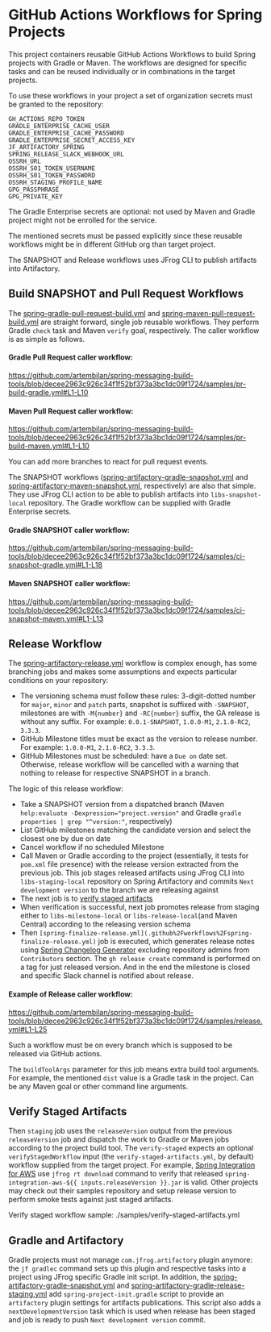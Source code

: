 # GitHub Actions Workflows for Spring Projects

This project containers reusable GitHub Actions Workflows to build Spring projects with Gradle or Maven.
The workflows are designed for specific tasks and can be reused individually or in combinations in the target projects.

To use these workflows in your project a set of organization secrets must be granted to the repository:
```
GH_ACTIONS_REPO_TOKEN
GRADLE_ENTERPRISE_CACHE_USER
GRADLE_ENTERPRISE_CACHE_PASSWORD
GRADLE_ENTERPRISE_SECRET_ACCESS_KEY
JF_ARTIFACTORY_SPRING
SPRING_RELEASE_SLACK_WEBHOOK_URL
OSSRH_URL
OSSRH_S01_TOKEN_USERNAME
OSSRH_S01_TOKEN_PASSWORD
OSSRH_STAGING_PROFILE_NAME
GPG_PASSPHRASE
GPG_PRIVATE_KEY
```

The Gradle Enterprise secrets are optional: not used by Maven and Gradle project might not be enrolled for the service.  

The mentioned secrets must be passed explicitly since these reusable workflows might be in different GitHub org than target project.

The SNAPSHOT and Release workflows uses JFrog CLI to publish artifacts into Artifactory.

## Build SNAPSHOT and Pull Request Workflows

The [spring-gradle-pull-request-build.yml](.github/workflows/spring-gradle-pull-request-build.yml) and [spring-maven-pull-request-build.yml](.github/workflows/spring-maven-pull-request-build.yml) are straight forward, single job reusable workflows.
They perform Gradle `check` task and Maven `verify` goal, respectively.
The caller workflow is as simple as follows.

#### Gradle Pull Request caller workflow:
https://github.com/artembilan/spring-messaging-build-tools/blob/decee2963c926c34f1f52bf373a3bc1dc09f1724/samples/pr-build-gradle.yml#L1-L10

#### Maven Pull Request caller workflow:
https://github.com/artembilan/spring-messaging-build-tools/blob/decee2963c926c34f1f52bf373a3bc1dc09f1724/samples/pr-build-maven.yml#L1-L10

You can add more branches to react for pull request events.

The SNAPSHOT workflows ([spring-artifactory-gradle-snapshot.yml](.github/workflows/spring-artifactory-gradle-snapshot.yml) and [spring-artifactory-maven-snapshot.yml](.github/workflows/spring-artifactory-maven-snapshot.yml), respectively) are also that simple.
They use JFrog CLI action to be able to publish artifacts into `libs-snapshot-local` repository.
The Gradle workflow can be supplied with Gradle Enterprise secrets.

#### Gradle SNAPSHOT caller workflow:
https://github.com/artembilan/spring-messaging-build-tools/blob/decee2963c926c34f1f52bf373a3bc1dc09f1724/samples/ci-snapshot-gradle.yml#L1-L18

#### Maven SNAPSHOT caller workflow:
https://github.com/artembilan/spring-messaging-build-tools/blob/decee2963c926c34f1f52bf373a3bc1dc09f1724/samples/ci-snapshot-maven.yml#L1-L13

## Release Workflow

The [spring-artifactory-release.yml](.github/workflows/spring-artifactory-release.yml) workflow is complex enough, has some branching jobs and makes some assumptions and expects particular conditions on your repository:

- The versioning schema must follow these rules: 3-digit-dotted number for `major`, `minor` and `patch` parts, snapshot is suffixed with `-SNAPSHOT`, milestones are with `-M{number}` and `-RC{number}` suffix, the GA release is without any suffix.
For example: `0.0.1-SNAPSHOT`, `1.0.0-M1`, `2.1.0-RC2`, `3.3.3`.
- GitHub Milestone titles must be exact as the version to release number.
For example: `1.0.0-M1`, `2.1.0-RC2`, `3.3.3`.
- GitHub Milestones must be scheduled: have a `Due on` date set.
Otherwise, release workflow will be cancelled with a warning that nothing to release for respective SNAPSHOT in a branch.

The logic of this release workflow:

- Take a SNAPSHOT version from a dispatched branch (Maven `help:evaluate -Dexpression="project.version"` and Gradle `gradle properties | grep "^version:"`, respectively)
- List GitHub milestones matching the candidate version and select the closest one by due on date
- Cancel workflow if no scheduled Milestone
- Call Maven or Gradle according to the project (essentially, it tests for `pom.xml` file presence) with the release version extracted from the previous job.
This job stages released artifacts using JFrog CLI into `libs-staging-local` repository on Spring Artifactory and commits `Next development version` to the branch we are releasing against
- The next job is to [verify staged artifacts](#verify-staged-artifacts)
- When verification is successful, next job promotes release from staging either to `libs-milestone-local` or `libs-release-local`(and Maven Central) according to the releasing version schema
- Then `[spring-finalize-release.yml](.github%2Fworkflows%2Fspring-finalize-release.yml)` job is executed, which generates release notes using [Spring Changelog Generator](https://github.com/spring-io/github-changelog-generator) excluding repository admins from `Contributors` section.
The `gh release create` command is performed on a tag for just released version.
And in the end the milestone is closed and specific Slack channel is notified about release.

#### Example of Release caller workflow:
https://github.com/artembilan/spring-messaging-build-tools/blob/decee2963c926c34f1f52bf373a3bc1dc09f1724/samples/release.yml#L1-L25

Such a workflow must be on every branch which is supposed to be released via GitHub actions.

The `buildToolArgs` parameter for this job means extra build tool arguments.
For example, the mentioned `dist` value is a Gradle task in the project.
Can be any Maven goal or other command line arguments.

## Verify Staged Artifacts

Then `staging` job uses the `releaseVersion` output from the previous `releaseVersion` job and dispatch the work to Gradle or Maven jobs according to the project build tool.
The `verify-staged` expects an optional `verifyStagedWorkflow` input (the `verify-staged-artifacts.yml`, by default) workflow supplied from the target project.
For example, [Spring Integration for AWS](https://github.com/spring-projects/spring-integration-aws) use `jfrog rt download` command to verify that released `spring-integration-aws-${{ inputs.releaseVersion }}.jar` is valid.
Other projects may check out their samples repository and setup release version to perform smoke tests against just staged artifacts.

Verify staged workflow sample:
./samples/verify-staged-artifacts.yml

## Gradle and Artifactory

Gradle projects must not manage `com.jfrog.artifactory` plugin anymore: the `jf gradlec` command sets up this plugin and respective tasks into a project using JFrog specific Gradle init script.
In addition, the [spring-artifactory-gradle-snapshot.yml](.github/workflows/spring-artifactory-gradle-snapshot.yml) and [spring-artifactory-gradle-release-staging.yml](.github/workflows/spring-artifactory-gradle-release-staging.yml) add `spring-project-init.gradle` script to provide an `artifactory` plugin settings for artifacts publications.
This script also adds a `nextDevelopmentVersion` task which is used when release has been staged and job is ready to push `Next development version` commit.
